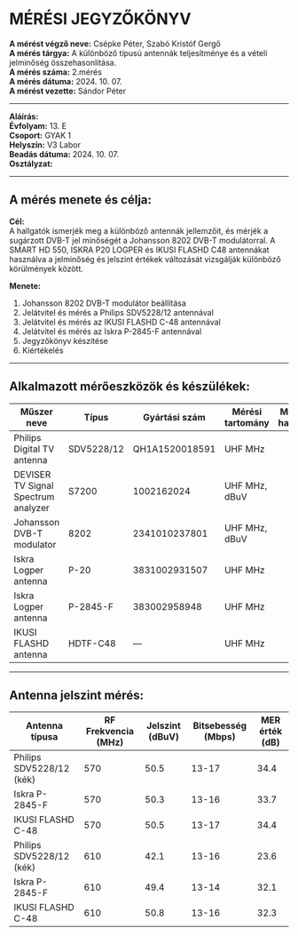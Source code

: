 # MÉRÉSI JEGYZŐKÖNYV

**A mérést végző neve:** Csépke Péter, Szabó Kristóf Gergő  
**A mérés tárgya:** A különböző típusú antennák teljesítménye és a vételi jelminőség összehasonlítása.  
**A mérés száma:** 2.mérés  
**A mérés dátuma:** 2024. 10. 07.  
**A mérést vezette:** Sándor Péter

---

**Aláírás:**  
**Évfolyam:** 13. E  
**Csoport:** GYAK 1  
**Helyszín:** V3 Labor  
**Beadás dátuma:** 2024. 10. 07.  
**Osztályzat:**

---

## A mérés menete és célja:

**Cél:**  
A hallgatók ismerjék meg a különböző antennák jellemzőit, és mérjék a sugárzott DVB-T jel minőségét a Johansson 8202 DVB-T modulátorral. A SMART HD 550, ISKRA P20 LOGPER és IKUSI FLASHD C48 antennákat használva a jelminőség és jelszint értékek változását vizsgálják különböző körülmények között.

**Menete:**
1. Johansson 8202 DVB-T modulátor beállítása
2. Jelátvitel és mérés a Philips SDV5228/12 antennával
3. Jelátvitel és mérés az IKUSI FLASHD C-48 antennával
4. Jelátvitel és mérés az Iskra P-2845-F antennával
5. Jegyzőkönyv készítése
6. Kiértékelés

---

## Alkalmazott mérőeszközök és készülékek:

| Műszer neve                         | Típus                   | Gyártási szám        | Mérési tartomány | Mérési határok     |
|-------------------------------------|-------------------------|----------------------|------------------|--------------------|
| Philips Digital TV antenna          | SDV5228/12              | QH1A1520018591       | UHF MHz          |                    |
| DEVISER TV Signal Spectrum analyzer | S7200                   | 1002162024           | UHF MHz, dBuV    |                    |
| Johansson DVB-T modulator           | 8202                    | 2341010237801        | UHF MHz, dBuV    |                    |
| Iskra Logper antenna                | P-20                    | 3831002931507        | UHF MHz          |                    |
| Iskra Logper antenna                | P-2845-F                | 383002958948         | UHF MHz          |                    |
| IKUSI FLASHD antenna                | HDTF-C48                | —                    | UHF MHz          |                    |

---

## Antenna jelszint mérés:

| Antenna típusa              | RF Frekvencia (MHz) | Jelszint (dBuV) | Bitsebesség (Mbps) | MER érték (dB) |
|-----------------------------|---------------------|-----------------|--------------------|----------------|
| Philips SDV5228/12 (kék)    | 570                 | 50.5            | 13-17              | 34.4           |
| Iskra P-2845-F              | 570                 | 50.3            | 13-16              | 33.7           |
| IKUSI FLASHD C-48           | 570                 | 50.5            | 13-17              | 34.4           |
| Philips SDV5228/12 (kék)    | 610                 | 42.1            | 13-16              | 23.6           |
| Iskra P-2845-F              | 610                 | 49.4            | 13-14              | 32.1           |
| IKUSI FLASHD C-48           | 610                 | 50.8            | 13-16              | 32.3           |

